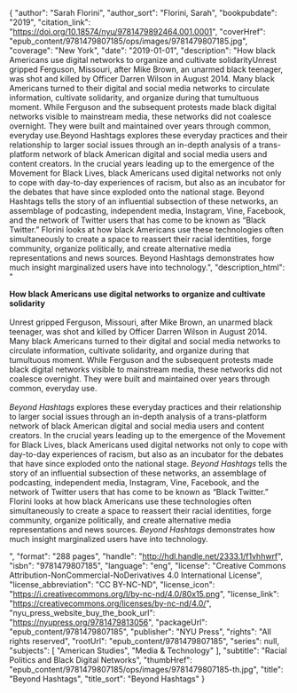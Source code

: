 {
  "author": "Sarah Florini",
  "author_sort": "Florini, Sarah",
  "bookpubdate": "2019",
  "citation_link": "https://doi.org/10.18574/nyu/9781479892464.001.0001",
  "coverHref": "epub_content/9781479807185/ops/images/9781479807185.jpg",
  "coverage": "New York",
  "date": "2019-01-01",
  "description": "How black Americans use digital networks to organize and cultivate solidarityUnrest gripped Ferguson, Missouri, after Mike Brown, an unarmed black teenager, was shot and killed by Officer Darren Wilson in August 2014. Many black Americans turned to their digital and social media networks to circulate information, cultivate solidarity, and organize during that tumultuous moment. While Ferguson and the subsequent protests made black digital networks visible to mainstream media, these networks did not coalesce overnight. They were built and maintained over years through common, everyday use.Beyond Hashtags explores these everyday practices and their relationship to larger social issues through an in-depth analysis of a trans-platform network of black American digital and social media users and content creators. In the crucial years leading up to the emergence of the Movement for Black Lives, black Americans used digital networks not only to cope with day-to-day experiences of racism, but also as an incubator for the debates that have since exploded onto the national stage. Beyond Hashtags tells the story of an influential subsection of these networks, an assemblage of podcasting, independent media, Instagram, Vine, Facebook, and the network of Twitter users that has come to be known as “Black Twitter.” Florini looks at how black Americans use these technologies often simultaneously to create a space to reassert their racial identities, forge community, organize politically, and create alternative media representations and news sources.  Beyond Hashtags demonstrates how much insight marginalized users have into technology.",
  "description_html": "<p><b>How black Americans use digital networks to organize and cultivate solidarity</b><br><br>Unrest gripped Ferguson, Missouri, after Mike Brown, an unarmed black teenager, was shot and killed by Officer Darren Wilson in August 2014. Many black Americans turned to their digital and social media networks to circulate information, cultivate solidarity, and organize during that tumultuous moment. While Ferguson and the subsequent protests made black digital networks visible to mainstream media, these networks did not coalesce overnight. They were built and maintained over years through common, everyday use.<br><br><i>Beyond Hashtags</i> explores these everyday practices and their relationship to larger social issues through an in-depth analysis of a trans-platform network of black American digital and social media users and content creators. In the crucial years leading up to the emergence of the Movement for Black Lives, black Americans used digital networks not only to cope with day-to-day experiences of racism, but also as an incubator for the debates that have since exploded onto the national stage. <i>Beyond Hashtags</i> tells the story of an influential subsection of these networks, an assemblage of podcasting, independent media, Instagram, Vine, Facebook, and the network of Twitter users that has come to be known as “Black Twitter.” Florini looks at how black Americans use these technologies often simultaneously to create a space to reassert their racial identities, forge community, organize politically, and create alternative media representations and news sources.  <i>Beyond Hashtags</i> demonstrates how much insight marginalized users have into technology.</p>",
  "format": "288 pages",
  "handle": "http://hdl.handle.net/2333.1/f1vhhwrf",
  "isbn": "9781479807185",
  "language": "eng",
  "license": "Creative Commons Attribution-NonCommercial-NoDerivatives 4.0 International License",
  "license_abbreviation": "CC BY-NC-ND",
  "license_icon": "https://i.creativecommons.org/l/by-nc-nd/4.0/80x15.png",
  "license_link": "https://creativecommons.org/licenses/by-nc-nd/4.0/",
  "nyu_press_website_buy_the_book_url": "https://nyupress.org/9781479813056",
  "packageUrl": "epub_content/9781479807185",
  "publisher": "NYU Press",
  "rights": "All rights reserved",
  "rootUrl": "epub_content/9781479807185",
  "series": null,
  "subjects": [
    "American Studies",
    "Media & Technology"
  ],
  "subtitle": "Racial Politics and Black Digital Networks",
  "thumbHref": "epub_content/9781479807185/ops/images/9781479807185-th.jpg",
  "title": "Beyond Hashtags",
  "title_sort": "Beyond Hashtags"
}
